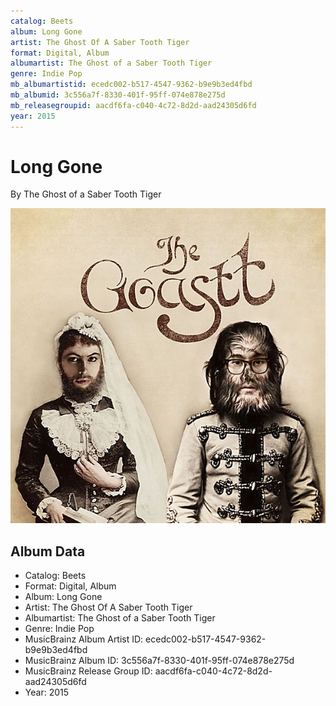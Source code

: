 ```yaml
---
catalog: Beets
album: Long Gone
artist: The Ghost Of A Saber Tooth Tiger
format: Digital, Album
albumartist: The Ghost of a Saber Tooth Tiger
genre: Indie Pop
mb_albumartistid: ecedc002-b517-4547-9362-b9e9b3ed4fbd
mb_albumid: 3c556a7f-8330-401f-95ff-074e878e275d
mb_releasegroupid: aacdf6fa-c040-4c72-8d2d-aad24305d6fd
year: 2015
---
```


# Long Gone

By The Ghost of a Saber Tooth Tiger

![](../../assets/beetscovers/The_Ghost_Of_A_Saber_Tooth_Tiger-Long_Gone.jpg)

## Album Data

- Catalog: Beets
- Format: Digital, Album
- Album: Long Gone
- Artist: The Ghost Of A Saber Tooth Tiger
- Albumartist: The Ghost of a Saber Tooth Tiger
- Genre: Indie Pop
- MusicBrainz Album Artist ID: ecedc002-b517-4547-9362-b9e9b3ed4fbd
- MusicBrainz Album ID: 3c556a7f-8330-401f-95ff-074e878e275d
- MusicBrainz Release Group ID: aacdf6fa-c040-4c72-8d2d-aad24305d6fd
- Year: 2015


